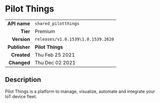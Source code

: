 # Pilot Things
| | |
|-:|-|
|**API name**|`shared_pilotthings`|
|**Tier**|Premium|
|**Version**|`releases/v1.0.1539\1.0.1539.2620`|
|**Publisher**|**Pilot Things**|
|**Created**|Thu Feb 25 2021|
|**Changed**|Thu Dec 02 2021|

## Description
Pilot Things is a platform to manage, visualize, automate and integrate your IoT device fleet.
